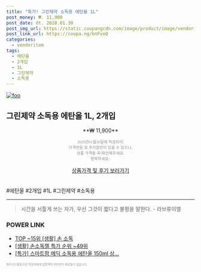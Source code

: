 ```yaml
--- 
title: "특가! 그린제약 소독용 에탄올 1L" 
post_money: ₩. 11,900 
post_date: dt. 2020.01.30 
post_img_url: https://static.coupangcdn.com/image/product/image/vendoritem/2016/06/16/3011372468/8b56d474-5c9a-4cf9-8633-508bf06bebd5.jpg 
post_link_url: https://coupa.ng/bnFvoQ 
categories: 
  - vendoritem 
tags: 
  - 에탄올 
  - 2개입 
  - 1L 
  - 그린제약 
  - 소독용 
--- 
```

[![foo](https://static.coupangcdn.com/image/product/image/vendoritem/2016/06/16/3011372468/8b56d474-5c9a-4cf9-8633-508bf06bebd5.jpg)](https://coupa.ng/bnFvoQ) 

## 그린제약 소독용 에탄올 1L, 2개입 
<p style="text-align: center;">**₩ 11,900**</p> 
<p style="text-align: center;"><span style="color: #898c8f; font-family: Georgia,Times,serif; font-size: 0.75em;">2020년01월30일에 작성되어, <br>가격변동 및 추가할인이 있을 수 있으니,<br> 상품 가격을 꼭!확인해주세요.<br>행복하세요~</span> 
</p>	 
<div markdown="0" style="text-align: center;"><a href="https://coupa.ng/bnFvoQ" class="btn btn--success">상품가격 및 후기 보러가기</a></div> 
<br><br> 
  #에탄올 #2개입 #1L #그린제약 #소독용 
<hr> 

> 시간을 서툴게 쓰는 자가, 우선 그것이 짧다고 불평을 말한다. - 라브류이엘 


### POWER LINK

* <a href="https://blog.naver.com/an0733/221788193143" target="_blank"> TOP ~15위 [생활] 손 소독</a>
* <a href="https://blog.naver.com/sakai111/221786796589" target="_blank"> [생활] 손소독젤 특가 순위 ~49위</a>
* <a href="https://blog.naver.com/sakai111/221790665005" target="_blank">[특가] 스마트팜 메딕 소독용 에탄올 150ml 상...</a>

<span style="color: #898c8f; font-family: Georgia,Times,serif; font-size: 0.55em;">파트너스활동으로 작성자에게 일정액의 커미션이 제공될수 있습니다.</span> 
